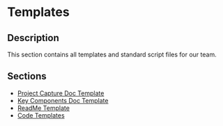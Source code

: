 # Templates

## Description
This section contains all templates and standard script files for our team.

## Sections

- [Project Capture Doc Template](./01_ProjectCaptureDoc.md)
- [Key Components Doc Template]()
- [ReadMe Template]()
- [Code Templates]()
